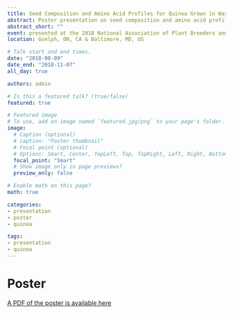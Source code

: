 ```yaml
---
title: Seed Composition and Amino Acid Profiles for Quinoa Grown in Washington State
abstract: Poster presentation on seed composition and amino acid profiles for quinoa grown in Washington State
abstract_short: ""
event: presented at the 2018 National Association of Plant Breeders annual meeting and the Crop Science Society of America annual meeting
location: Guelph, ON, CA & Baltimore, MD, US

# Talk start and end times.
date: "2018-08-09"
date_end: "2018-11-07"
all_day: true

authors: admin

# Is this a featured talk? (true/false)
featured: true

# Featured image
# To use, add an image named `featured.jpg/png` to your page's folder. 
image:
  # Caption (optional)
  # caption: "Poster thumbnail"
  # Focal point (optional)
  # Options: Smart, Center, TopLeft, Top, TopRight, Left, Right, BottomLeft, Bottom, BottomRight
  focal_point: "Smart"
  # Show image only in page previews?
  preview_only: false

# Enable math on this page?
math: true

categories:
- presentation
- poster
- quinoa

tags:
- presentation
- quinoa
---
```

# Poster

[A PDF of the poster is available here](/presentations/2018_quinoa_wetChem_poster/2018_WetChem_poster_ebc.pdf)

